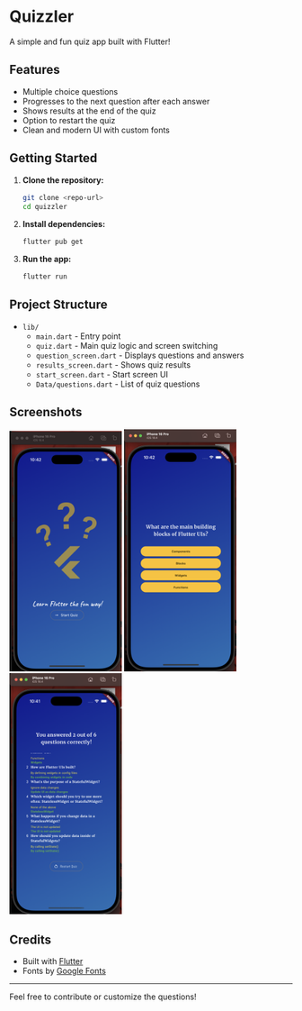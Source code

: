 # Quizzler

A simple and fun quiz app built with Flutter!

## Features

- Multiple choice questions
- Progresses to the next question after each answer
- Shows results at the end of the quiz
- Option to restart the quiz
- Clean and modern UI with custom fonts

## Getting Started

1. **Clone the repository:**
   ```sh
   git clone <repo-url>
   cd quizzler
   ```

2. **Install dependencies:**
   ```sh
   flutter pub get
   ```

3. **Run the app:**
   ```sh
   flutter run
   ```

## Project Structure

- `lib/`
  - `main.dart` - Entry point
  - `quiz.dart` - Main quiz logic and screen switching
  - `question_screen.dart` - Displays questions and answers
  - `results_screen.dart` - Shows quiz results
  - `start_screen.dart` - Start screen UI
  - `Data/questions.dart` - List of quiz questions

## Screenshots
<p float="left">
  <img src="image-1.png" alt="Screenshot 1" width="200" />
  <img src="image-2.png" alt="Screenshot 2" width="200" />
  <img src="image.png" alt="Screenshot 3" width="200" />
</p>

## Credits

- Built with [Flutter](https://flutter.dev/)
- Fonts by [Google Fonts](https://fonts.google.com/)

---

Feel free to contribute or customize the questions!
